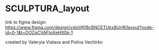 # SCULPTURA_layout

link to figma design: https://www.figma.com/design/vsloVKf8cBNCETUkx8UrjR/layout?node-id=0-1&t=DOZqCVAFtoXeHX0k-1


created by Valeryia Vialava and Polina Vechirko
